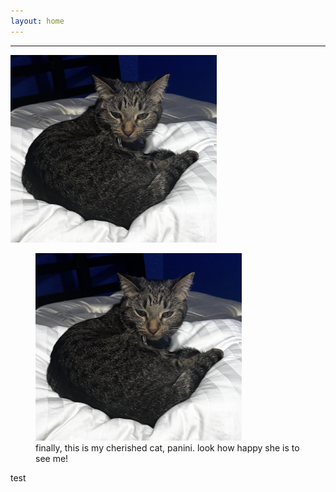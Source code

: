 ```yaml
---
layout: home
---
```


---

<!-- todo: change this to be better -->

<img src="img/paniniclose.jpg" width="330" height="300">

<figure width="330">
 <img src="img/paniniclose.jpg" width="330" height="300">
 <figcaption>finally, this is my cherished cat, panini. look how happy she is to see me!</figcaption>
</figure>

test
